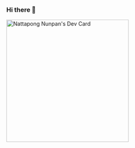 ### Hi there 👋

<!--START_SECTION:waka-->
<!--END_SECTION:waka-->


<a href="https://app.daily.dev/aixasz"><img src="https://api.daily.dev/devcards/403207936e6547c9a85ea449e9f3abe8.png?r=re8" width="320" alt="Nattapong Nunpan's Dev Card"/></a>
